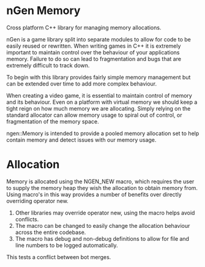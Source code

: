 nGen Memory
===========
Cross platform C++ library for managing memory allocations.

nGen is a game library split into separate modules to allow for code to be easily reused or rewritten.
When writing games in C++ it is extremely important to maintain control over the behaviour of your applications
memory. Failure to do so can lead to fragmentation and bugs that are extremely difficult to track down.

To begin with this library provides fairly simple memory management but can be extended over time to
add more complex behaviour.

When creating a video game, it is essential to maintain control of memory and its behaviour. Even on a platform with
virtual memory we should keep a tight reign on how much memory we are allocating. Simply relying on the standard
allocator can allow memory usage to spiral out of control, or fragmentation of the memory space.

ngen::Memory is intended to provide a pooled memory allocation set to help contain memory and detect issues with
our memory usage. 

Allocation
==========
Memory is allocated using the NGEN_NEW macro, which requires the user to supply the memory heap they
wish the allocation to obtain memory from.
Using macro's in this way provides a number of benefits over directly overriding operator new.

1) Other libraries may override operator new, using the macro helps avoid conflicts.
2) The macro can be changed to easily change the allocation behaviour across the entire codebase.
3) The macro has debug and non-debug definitions to allow for file and line numbers to be logged automatically.

This tests a conflict between bot merges.